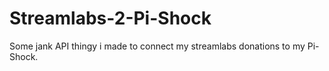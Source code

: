 # Streamlabs-2-Pi-Shock
Some jank API thingy i made to connect my streamlabs donations to my Pi-Shock.
